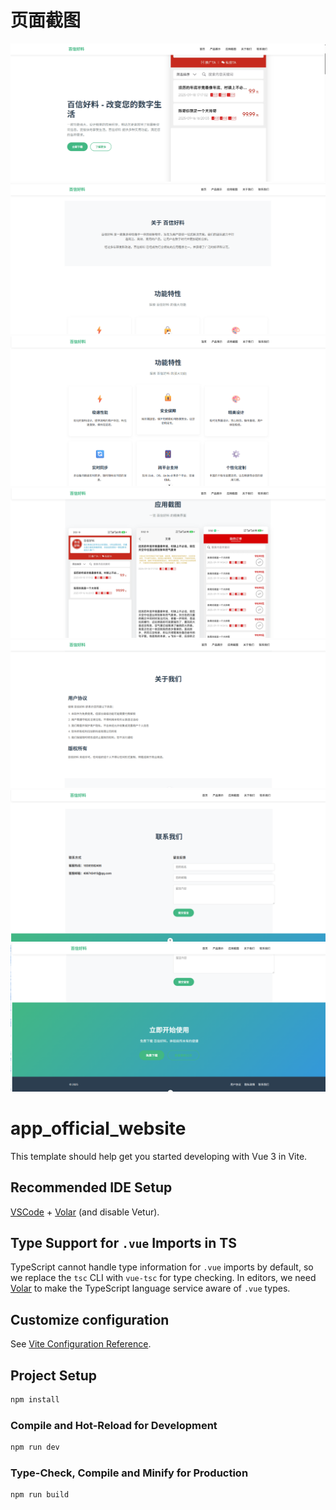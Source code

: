 # 页面截图

![alt text](.assets/image.png)
![alt text](.assets/image-1.png)
![alt text](.assets/image-2.png)
![alt text](.assets/image-3.png)
![alt text](.assets/image-4.png)
![alt text](.assets/image-5.png)
![alt text](.assets/image-6.png)

# app_official_website

This template should help get you started developing with Vue 3 in Vite.

## Recommended IDE Setup

[VSCode](https://code.visualstudio.com/) + [Volar](https://marketplace.visualstudio.com/items?itemName=Vue.volar) (and disable Vetur).

## Type Support for `.vue` Imports in TS

TypeScript cannot handle type information for `.vue` imports by default, so we replace the `tsc` CLI with `vue-tsc` for type checking. In editors, we need [Volar](https://marketplace.visualstudio.com/items?itemName=Vue.volar) to make the TypeScript language service aware of `.vue` types.

## Customize configuration

See [Vite Configuration Reference](https://vite.dev/config/).

## Project Setup

```sh
npm install
```

### Compile and Hot-Reload for Development

```sh
npm run dev
```

### Type-Check, Compile and Minify for Production

```sh
npm run build
```
